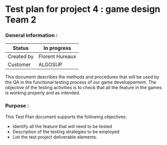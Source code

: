 # Test plan for project 4 : game design Team 2

### General information :
| Status      | In progress  |
|--------------|-----------|
| Created by  | Florent Hureaux |
|   Customer     | ALGOSUP |


This document describes the methods and procedures that will be used by the QA in the functional testing process of our game developpement.
The objective of the testing activities is to check that all the feature in the games is working properly and as intended.

### Purpose : 

This Test Plan document supports the following objectives:

- Identify all the feature that will need to be tested
- Description of the testing strategies to be employed
- List the test project deliverable elements.



